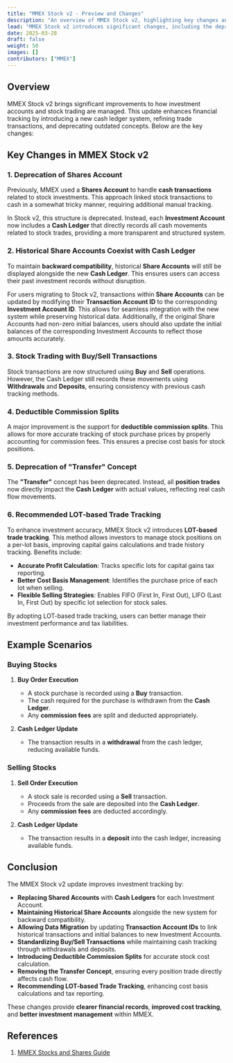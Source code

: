 ```yaml
---
title: "MMEX Stock v2 - Preview and Changes"
description: "An overview of MMEX Stock v2, highlighting key changes and improvements in investment account handling."
lead: "MMEX Stock v2 introduces significant changes, including the deprecation of shared accounts, a new cash ledger system, and enhanced commission tracking."
date: 2025-03-28
draft: false
weight: 50
images: []
contributors: ["MMEX"]
---
```


## Overview

MMEX Stock v2 brings significant improvements to how investment accounts and stock trading are managed. This update enhances financial tracking by introducing a new cash ledger system, refining trade transactions, and deprecating outdated concepts. Below are the key changes:

## Key Changes in MMEX Stock v2

### 1. Deprecation of Shares Account

Previously, MMEX used a **Shares Account** to handle **cash transactions** related to stock investments. This approach linked stock transactions to cash in a somewhat tricky manner, requiring additional manual tracking.

In Stock v2, this structure is deprecated. Instead, each **Investment Account** now includes a **Cash Ledger** that directly records all cash movements related to stock trades, providing a more transparent and structured system.

### 2. Historical Share Accounts Coexist with Cash Ledger

To maintain **backward compatibility**, historical **Share Accounts** will still be displayed alongside the new **Cash Ledger**. This ensures users can access their past investment records without disruption.

For users migrating to Stock v2, transactions within **Share Accounts** can be updated by modifying their **Transaction Account ID** to the corresponding **Investment Account ID**. This allows for seamless integration with the new system while preserving historical data.
Additionally, if the original Share Accounts had non-zero initial balances, users should also update the initial balances of the corresponding Investment Accounts to reflect those amounts accurately.

### 3. Stock Trading with Buy/Sell Transactions

Stock transactions are now structured using **Buy** and **Sell** operations. However, the Cash Ledger still records these movements using **Withdrawals** and **Deposits**, ensuring consistency with previous cash tracking methods.

### 4. Deductible Commission Splits

A major improvement is the support for **deductible commission splits**. This allows for more accurate tracking of stock purchase prices by properly accounting for commission fees. This ensures a precise cost basis for stock positions.

### 5. Deprecation of "Transfer" Concept

The **"Transfer"** concept has been deprecated. Instead, all **position trades** now directly impact the **Cash Ledger** with actual values, reflecting real cash flow movements.

### 6. Recommended LOT-based Trade Tracking

To enhance investment accuracy, MMEX Stock v2 introduces **LOT-based trade tracking**. This method allows investors to manage stock positions on a per-lot basis, improving capital gains calculations and trade history tracking. Benefits include:

- **Accurate Profit Calculation**: Tracks specific lots for capital gains tax reporting.
- **Better Cost Basis Management**: Identifies the purchase price of each lot when selling.
- **Flexible Selling Strategies**: Enables FIFO (First In, First Out), LIFO (Last In, First Out) by specific lot selection for stock sales.

By adopting LOT-based trade tracking, users can better manage their investment performance and tax liabilities.

## Example Scenarios

### Buying Stocks

1. **Buy Order Execution**
   - A stock purchase is recorded using a **Buy** transaction.
   - The cash required for the purchase is withdrawn from the **Cash Ledger**.
   - Any **commission fees** are split and deducted appropriately.

2. **Cash Ledger Update**
   - The transaction results in a **withdrawal** from the cash ledger, reducing available funds.

### Selling Stocks

1. **Sell Order Execution**
   - A stock sale is recorded using a **Sell** transaction.
   - Proceeds from the sale are deposited into the **Cash Ledger**.
   - Any **commission fees** are deducted accordingly.

2. **Cash Ledger Update**
   - The transaction results in a **deposit** into the cash ledger, increasing available funds.

## Conclusion

The MMEX Stock v2 update improves investment tracking by:
- **Replacing Shared Accounts** with **Cash Ledgers** for each Investment Account.
- **Maintaining Historical Share Accounts** alongside the new system for backward compatibility.
- **Allowing Data Migration** by updating **Transaction Account IDs** to link historical transactions and initial balances to new Investment Accounts.
- **Standardizing Buy/Sell Transactions** while maintaining cash tracking through withdrawals and deposits.
- **Introducing Deductible Commission Splits** for accurate stock cost calculation.
- **Removing the Transfer Concept**, ensuring every position trade directly affects cash flow.
- **Recommending LOT-based Trade Tracking**, enhancing cost basis calculations and tax reporting.

These changes provide **clearer financial records**, **improved cost tracking**, and **better investment management** within MMEX.

## References

1. [MMEX Stocks and Shares Guide](https://moneymanagerex.org/moneymanagerex/en_US/stocks_and_shares.html)
